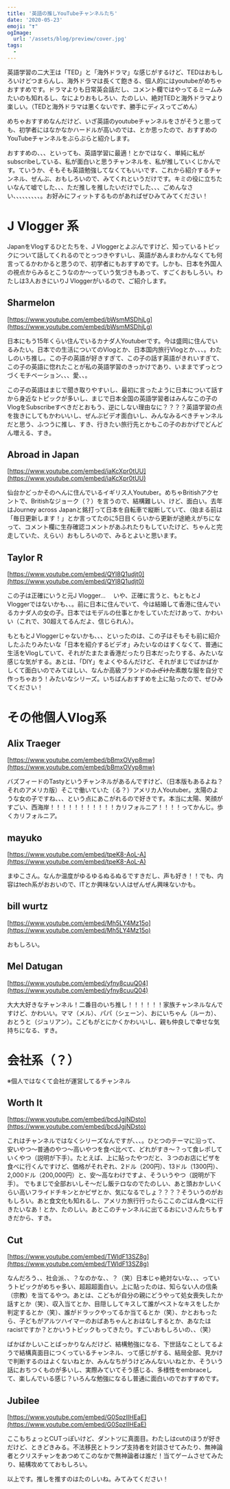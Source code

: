```yaml
---
title: '英語の推しYouTubeチャンネルたち'
date: '2020-05-23'
emoji: "❣"
ogImage:
  url: '/assets/blog/preview/cover.jpg'
tags:
  - 
---
```


英語学習の二大王は「TED」と「海外ドラマ」な感じがするけど、TEDはおもしろいけどつまらんし、海外ドラマは長くて飽きる、個人的にはyoutubeがめちゃおすすめです。ドラマよりも日常英会話だし、コメント欄ではやってるミームみたいのも知れるし、なによりおもしろい、たのしい、絶対TEDと海外ドラマより楽しい。（TEDと海外ドラマは悪くないです、勝手にディスってごめん）

めちゃおすすめなんだけど、いざ英語のyoutubeチャンネルをさがそうと思っても、初学者にはなかなかハードルが高いのでは、とか思ったので、おすすめのYouTubeチャンネルをぶらぶらと紹介します。

おすすめの、、、といっても、英語学習に最適！とかではなく、単純に私がsubscribeしている、私が面白いと思うチャンネルを、私が推していくじかんです。ていうか、そもそも英語勉強してなくてもいいです、これから紹介するチャンネル、ぜんぶ、おもしろいので、みてくれというだけです。キミの役に立ちたいなんて嘘でした、、、ただ推しを推したいだけでした、、、ごめんなさい、、、、、、、、、。お好みにフィットするものがあればぜひみてみてください！

# J Vlogger 系

JapanをVlogするひとたちを、J Vloggerとよぶんですけど、知っているトピックについて話してくれるのでとっつきやすいし、英語があんまわかんなくても何言ってるかわかると思うので、初学者にもおすすめです。しかも、日本を外国人の視点からみるとこうなのか～っていう気づきもあって、すごくおもしろい。わたしは3人おきにいりJ Vloggerがいるので、ご紹介します。

## Sharmelon

[https://www.youtube.com/embed/bWsmMSDhjLg](https://www.youtube.com/embed/bWsmMSDhjLg)

日本にもう15年くらい住んでいるカナダ人Youtuberです。今は盛岡に住んでいるみたい。日本での生活についてのVlogとか、日本国内旅行Vlogとか、、、。わたしのいち推し。この子の英語が好きすぎて、この子の話す英語がきれいすぎて、この子の英語に惚れたことが私の英語学習のきっかけであり、いままでずっとつづくモチベーション、、、愛、、。

この子の英語はまじで聞き取りやすいし、最初に言ったように日本について話すから身近なトピックが多いし、まじで日本全国の英語学習者はみんなこの子のVlogをSubscribeすべきだとおもう、逆にしない理由なに？？？？英語学習の点を抜きにしてもかわいいし、ぜんぶビデオ面白いし、みんなみるべきチャンネルだと思う、ふつうに推し、すき、行きたい旅行先とかもこの子のおかげでどんどん増える、すき。

## Abroad in Japan

[https://www.youtube.com/embed/iaKcXpr0tUU](https://www.youtube.com/embed/iaKcXpr0tUU)

仙台かどっかそのへんに住んでいるイギリス人Youtuber。めちゃBritishアクセントで、Britishなジョーク（？）を言うので、結構難しい、けど、面白い。去年はJourney across Japanと銘打って日本を自転車で縦断していて、（始まる前は「毎日更新します！」とか言ってたのに5日目くらいから更新が途絶えがちになって、コメント欄に生存確認コメントがあふれたりもしていたけど、ちゃんと完走していた、えらい）おもしろいので、みるとよいと思います。

## Taylor R

[https://www.youtube.com/embed/QYl8Q1udjt0](https://www.youtube.com/embed/QYl8Q1udjt0)

この子は正確にいうと元J Vlogger... 　いや、正確に言うと、もともとJ Vloggerではないかも、、。前に日本に住んでいて、今は結婚して香港に住んでいるカナダ人の女の子。日本ではモデルの仕事とかをしていただけあって、かわいい（これで、30超えてるんだよ、信じられん）。

もともとJ Vloggerじゃないかも、、、といったのは、この子はそもそも前に紹介したふたりみたいな「日本を紹介するビデオ」みたいなのはすくなくて、普通に生活をVlogしていて、それがたまたま香港だったり日本だったりする、みたいな感じな気がする。あとは、「DIY」をよくやるんだけど、それがまじでばかばかしくて面白いのでみてほしい、なんか高級ブランドの~~ふざけた~~素敵な服を自分で作っちゃおう！みたいなシリーズ。いちばんおすすめを上に貼ったので、ぜひみてください！

# その他個人Vlog系

## Alix Traeger

[https://www.youtube.com/embed/bBmxOVyp8mw](https://www.youtube.com/embed/bBmxOVyp8mw)

バズフィードのTastyというチャンネルがあるんですけど、（日本版もあるよね？それのアメリカ版）そこで働いていた（る？）アメリカ人Youtuber。太陽のような女の子ですね、、、という点にあこがれるので好きです。本当に太陽、笑顔がすごい、西海岸！！！！！！！！！！！カリフォルニア！！！！ってかんじ。歩くカリフォルニア。

## mayuko

[https://www.youtube.com/embed/tpeK8-AoL-A](https://www.youtube.com/embed/tpeK8-AoL-A)

まゆこさん。なんか温度がゆるゆるぬるぬるですきだし、声も好き！！でも、内容はtech系がおおいので、ITとか興味ない人はぜんぜん興味ないかも。

## bill wurtz

[https://www.youtube.com/embed/Mh5LY4Mz15o](https://www.youtube.com/embed/Mh5LY4Mz15o)

おもしろい。

## Mel Datugan

[https://www.youtube.com/embed/yfny8cuuQ04](https://www.youtube.com/embed/yfny8cuuQ04)

大大大好きなチャンネル！二番目のいち推し！！！！！！家族チャンネルなんですけど、かわいい。ママ（メル）、パパ（シェーン）、おにいちゃん（ルーカ）、おとうと（ジュリアン）。こどもがとにかくかわいいし、親も仲良しで幸せな気持ちになる、すき。

# 会社系（？）
※個人ではなくて会社が運営してるチャンネル

## Worth It

[https://www.youtube.com/embed/bcdJgjNDsto](https://www.youtube.com/embed/bcdJgjNDsto)

これはチャンネルではなくシリーズなんですが、、、。ひとつのテーマに沿って、安いやつ～普通のやつ～高いやつを食べ比べて、どれがすき～？って食レポしていくやつ（説明が下手）。たとえば、上に貼ったやつだと、３つのお店にピザを食べに行くんですけど、価格がそれぞれ、2ドル（200円）、13ドル（1300円）、2,000ドル（200,000円）と、安～高なわけですよ、そういうやつ（説明が下手）。
でもまじで全部おいしそ～だし飯テロなのでたのしい、あと頭おかしいくらい高いフライドチキンとかピザとか、気になるでしょ？？？？そういうのがおもしろい。あと食文化も知れるし、アメリカ旅行行ったらここのごはん食べに行きたいなあ！とか、たのしい。あとこのチャンネルに出てるおにいさんたちもすきだから、すき。

## Cut

[https://www.youtube.com/embed/TWIdF13SZ8g](https://www.youtube.com/embed/TWIdF13SZ8g)

なんだろう、、社会派、、？なのかな、、？（笑）日本じゃ絶対ないな、、、っていうトピックがめちゃ多い、超超超面白い。上に貼ったのは、知らない人の信条（宗教）を当てるやつ。あとは、こどもが自分の親にどうやって処女喪失したか話すとか（笑）、収入当てとか、目隠ししてキスして誰がベストなキスをしたか判定するとか（笑）、誰がドラックやってるか当てるとか（笑）、かとおもったら、子どもがアルツハイマーのおばあちゃんとおはなしするとか、あなたはracistですか？とかいうトピックもってきたり。すごいおもしろいの、、（笑）

ばかばかしいことばっかりなんだけど、結構勉強になる、下世話なことしてるようで結構真面目につくっているチャンネル、って感じがする、結局全部、見かけで判断するのはよくないねとか、みんなちがうけどみんないいねとか、そういう話におちつくものが多いし、実際みていてそう感じる、多様性をembraceして、楽しんでいる感じ？いろんな勉強になるし普通に面白いのでおすすめです。

## Jubilee

[https://www.youtube.com/embed/G0SpzIIHEaE](https://www.youtube.com/embed/G0SpzIIHEaE)

ここもちょっとCUTっぽいけど、ダントツに真面目。わたしはcutのほうが好きだけど、ときどきみる。不法移民とトランプ支持者を対談させてみたり、無神論者とクリスチャンをあつめてこのなかで無神論者は誰だ！当てゲームさせてみたり、結構攻めてておもしろい。


以上です。推しを推すのはたのしいね。みてみてください！